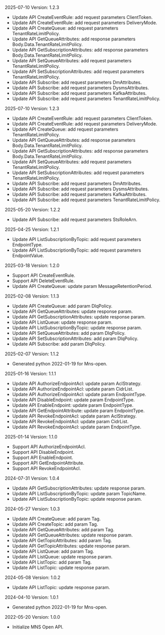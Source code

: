 2025-07-10 Version: 1.2.3
- Update API CreateEventRule: add request parameters ClientToken.
- Update API CreateEventRule: add request parameters DeliveryMode.
- Update API CreateQueue: add request parameters TenantRateLimitPolicy.
- Update API GetQueueAttributes: add response parameters Body.Data.TenantRateLimitPolicy.
- Update API GetSubscriptionAttributes: add response parameters Body.Data.TenantRateLimitPolicy.
- Update API SetQueueAttributes: add request parameters TenantRateLimitPolicy.
- Update API SetSubscriptionAttributes: add request parameters TenantRateLimitPolicy.
- Update API Subscribe: add request parameters DmAttributes.
- Update API Subscribe: add request parameters DysmsAttributes.
- Update API Subscribe: add request parameters KafkaAttributes.
- Update API Subscribe: add request parameters TenantRateLimitPolicy.


2025-07-10 Version: 1.2.3
- Update API CreateEventRule: add request parameters ClientToken.
- Update API CreateEventRule: add request parameters DeliveryMode.
- Update API CreateQueue: add request parameters TenantRateLimitPolicy.
- Update API GetQueueAttributes: add response parameters Body.Data.TenantRateLimitPolicy.
- Update API GetSubscriptionAttributes: add response parameters Body.Data.TenantRateLimitPolicy.
- Update API SetQueueAttributes: add request parameters TenantRateLimitPolicy.
- Update API SetSubscriptionAttributes: add request parameters TenantRateLimitPolicy.
- Update API Subscribe: add request parameters DmAttributes.
- Update API Subscribe: add request parameters DysmsAttributes.
- Update API Subscribe: add request parameters KafkaAttributes.
- Update API Subscribe: add request parameters TenantRateLimitPolicy.


2025-05-20 Version: 1.2.2
- Update API Subscribe: add request parameters StsRoleArn.


2025-04-25 Version: 1.2.1
- Update API ListSubscriptionByTopic: add request parameters EndpointType.
- Update API ListSubscriptionByTopic: add request parameters EndpointValue.


2025-03-18 Version: 1.2.0
- Support API CreateEventRule.
- Support API DeleteEventRule.
- Update API CreateQueue: update param MessageRetentionPeriod.


2025-02-08 Version: 1.1.3
- Update API CreateQueue: add param DlqPolicy.
- Update API GetQueueAttributes: update response param.
- Update API GetSubscriptionAttributes: update response param.
- Update API ListQueue: update response param.
- Update API ListSubscriptionByTopic: update response param.
- Update API SetQueueAttributes: add param DlqPolicy.
- Update API SetSubscriptionAttributes: add param DlqPolicy.
- Update API Subscribe: add param DlqPolicy.


2025-02-07 Version: 1.1.2
- Generated python 2022-01-19 for Mns-open.

2025-01-16 Version: 1.1.1
- Update API AuthorizeEndpointAcl: update param AclStrategy.
- Update API AuthorizeEndpointAcl: update param CidrList.
- Update API AuthorizeEndpointAcl: update param EndpointType.
- Update API DisableEndpoint: update param EndpointType.
- Update API EnableEndpoint: update param EndpointType.
- Update API GetEndpointAttribute: update param EndpointType.
- Update API RevokeEndpointAcl: update param AclStrategy.
- Update API RevokeEndpointAcl: update param CidrList.
- Update API RevokeEndpointAcl: update param EndpointType.


2025-01-14 Version: 1.1.0
- Support API AuthorizeEndpointAcl.
- Support API DisableEndpoint.
- Support API EnableEndpoint.
- Support API GetEndpointAttribute.
- Support API RevokeEndpointAcl.


2024-07-31 Version: 1.0.4
- Update API GetSubscriptionAttributes: update response param.
- Update API ListSubscriptionByTopic: update param TopicName.
- Update API ListSubscriptionByTopic: update response param.


2024-05-27 Version: 1.0.3
- Update API CreateQueue: add param Tag.
- Update API CreateTopic: add param Tag.
- Update API GetQueueAttributes: add param Tag.
- Update API GetQueueAttributes: update response param.
- Update API GetTopicAttributes: add param Tag.
- Update API GetTopicAttributes: update response param.
- Update API ListQueue: add param Tag.
- Update API ListQueue: update response param.
- Update API ListTopic: add param Tag.
- Update API ListTopic: update response param.


2024-05-08 Version: 1.0.2
- Update API ListTopic: update response param.


2024-04-10 Version: 1.0.1
- Generated python 2022-01-19 for Mns-open.

2022-05-20 Version: 1.0.0
- Initialize MNS Open API.

